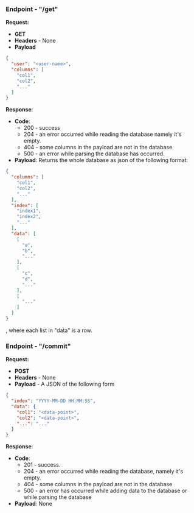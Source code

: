 ### Endpoint - "/get"

**Request:**

* **GET**
* **Headers** - None
* **Payload**
```json
{
  "user": "<user-name>",
  "columns": [
    "col1",
    "col2",
    "..."
  ]
}
```

**Response**:

* **Code**:
    * 200 - success
    * 204 - an error occurred while reading the database namely it's empty.
    * 404 - some columns in the payload are not in the database
    * 500 - an error while parsing the database has occurred.
* **Payload**: Returns the whole database as json of the following format:

```json
{
  "columns": [
    "col1",
    "col2",
    "..."
  ],
  "index": [
    "index1",
    "index2",
    "..."
  ],
  "data": [
    [
      "a",
      "b",
      "..."
    ],
    [
      "c",
      "d",
      "..."
    ],
    [
      "..."
    ]
  ]
}
```

, where each list in "data" is a row.

### Endpoint - "/commit"

**Request:**

* **POST**
* **Headers** - None
* **Payload** - A JSON of the following form

```json
{
  "index": "YYYY-MM-DD HH:MM:SS",
  "data": {
    "col1": "<data-point>",
    "col2": "<data-point>",
    "...": "..."
  }
}
```

**Response**:

* **Code**:
    * 201 - success.
    * 204 - an error occurred while reading the database, namely it's empty.
    * 404 - some columns in the payload are not in the database
    * 500 - an error has occurred while adding data to the database or while parsing the database
* **Payload**: None
